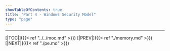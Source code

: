 ```yaml
---
showTableOfContents: true
title: "Part 4 - Windows Security Model"
type: "page"
---
```

















---

[|TOC|]({{< ref "../../moc.md" >}})
[|PREV|]({{< ref "./memory.md" >}})
[|NEXT|]({{< ref "./pe.md" >}})